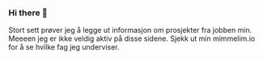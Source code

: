 ### Hi there 👋
Stort sett prøver jeg å legge ut informasjon om prosjekter fra jobben min. Meeeen jeg er ikke veldig aktiv på disse sidene. Sjekk ut min mimmelim.io for å se hvilke fag jeg underviser.

<!--
**mimmelim/mimmelim** is a ✨ _special_ ✨ repository because its `README.md` (this file) appears on your GitHub profile.

Here are some ideas to get you started:

- 🔭 I’m currently working on ...
- 🌱 I’m currently learning ...
- 👯 I’m looking to collaborate on ...
- 🤔 I’m looking for help with ...
- 💬 Ask me about ...
- 📫 How to reach me: ...
- 😄 Pronouns: ...
- ⚡ Fun fact: ...
-->
